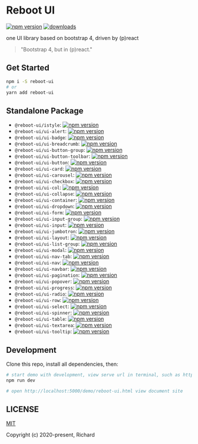 # Reboot UI

[![npm version](https://img.shields.io/npm/v/reboot-ui.svg)](https://www.npmjs.org/package/reboot-ui)
[![downloads](https://img.shields.io/npm/dm/reboot-ui.svg)](https://www.npmjs.org/package/reboot-ui)

one UI library based on bootstrap 4, driven by (p)react

> "Bootstrap 4, but in (p)react."

## Get Started

```bash
npm i -S reboot-ui
# or
yarn add reboot-ui
```

## Standalone Package

- `@reboot-ui/istyle`: [![npm version](https://img.shields.io/npm/v/@reboot-ui/istyle.svg)](https://www.npmjs.org/package/@reboot-ui/istyle)
- `@reboot-ui/ui-alert`: [![npm version](https://img.shields.io/npm/v/@reboot-ui/ui-alert.svg)](https://www.npmjs.org/package/@reboot-ui/ui-alert)
- `@reboot-ui/ui-badge`: [![npm version](https://img.shields.io/npm/v/@reboot-ui/ui-badge.svg)](https://www.npmjs.org/package/@reboot-ui/ui-badge)
- `@reboot-ui/ui-breadcrumb`: [![npm version](https://img.shields.io/npm/v/@reboot-ui/ui-breadcrumb.svg)](https://www.npmjs.org/package/@reboot-ui/ui-breadcrumb)
- `@reboot-ui/ui-button-group`: [![npm version](https://img.shields.io/npm/v/@reboot-ui/ui-button-group.svg)](https://www.npmjs.org/package/@reboot-ui/ui-button-group)
- `@reboot-ui/ui-button-toolbar`: [![npm version](https://img.shields.io/npm/v/@reboot-ui/ui-button-toolbar.svg)](https://www.npmjs.org/package/@reboot-ui/ui-button-toolbar)
- `@reboot-ui/ui-button`: [![npm version](https://img.shields.io/npm/v/@reboot-ui/ui-button.svg)](https://www.npmjs.org/package/@reboot-ui/ui-button)
- `@reboot-ui/ui-card`: [![npm version](https://img.shields.io/npm/v/@reboot-ui/ui-card.svg)](https://www.npmjs.org/package/@reboot-ui/ui-card)
- `@reboot-ui/ui-carousel`: [![npm version](https://img.shields.io/npm/v/@reboot-ui/ui-carousel.svg)](https://www.npmjs.org/package/@reboot-ui/ui-carousel)
- `@reboot-ui/ui-checkbox`: [![npm version](https://img.shields.io/npm/v/@reboot-ui/ui-checkbox.svg)](https://www.npmjs.org/package/@reboot-ui/ui-checkbox)
- `@reboot-ui/ui-col`: [![npm version](https://img.shields.io/npm/v/@reboot-ui/ui-col.svg)](https://www.npmjs.org/package/@reboot-ui/ui-col)
- `@reboot-ui/ui-collapse`: [![npm version](https://img.shields.io/npm/v/@reboot-ui/ui-collapse.svg)](https://www.npmjs.org/package/@reboot-ui/ui-collapse)
- `@reboot-ui/ui-container`: [![npm version](https://img.shields.io/npm/v/@reboot-ui/ui-container.svg)](https://www.npmjs.org/package/@reboot-ui/ui-container)
- `@reboot-ui/ui-dropdown`: [![npm version](https://img.shields.io/npm/v/@reboot-ui/ui-dropdown.svg)](https://www.npmjs.org/package/@reboot-ui/ui-dropdown)
- `@reboot-ui/ui-form`: [![npm version](https://img.shields.io/npm/v/@reboot-ui/ui-form.svg)](https://www.npmjs.org/package/@reboot-ui/ui-form)
- `@reboot-ui/ui-input-group`: [![npm version](https://img.shields.io/npm/v/@reboot-ui/ui-input-group.svg)](https://www.npmjs.org/package/@reboot-ui/ui-input-group)
- `@reboot-ui/ui-input`: [![npm version](https://img.shields.io/npm/v/@reboot-ui/ui-input.svg)](https://www.npmjs.org/package/@reboot-ui/ui-input)
- `@reboot-ui/ui-jumbotron`: [![npm version](https://img.shields.io/npm/v/@reboot-ui/ui-jumbotron.svg)](https://www.npmjs.org/package/@reboot-ui/ui-jumbotron)
- `@reboot-ui/ui-layout`: [![npm version](https://img.shields.io/npm/v/@reboot-ui/ui-layout.svg)](https://www.npmjs.org/package/@reboot-ui/ui-layout)
- `@reboot-ui/ui-list-group`: [![npm version](https://img.shields.io/npm/v/@reboot-ui/ui-list-group.svg)](https://www.npmjs.org/package/@reboot-ui/ui-list-group)
- `@reboot-ui/ui-modal`: [![npm version](https://img.shields.io/npm/v/@reboot-ui/ui-modal.svg)](https://www.npmjs.org/package/@reboot-ui/ui-modal)
- `@reboot-ui/ui-nav-tab`: [![npm version](https://img.shields.io/npm/v/@reboot-ui/ui-nav-tab.svg)](https://www.npmjs.org/package/@reboot-ui/ui-nav-tab)
- `@reboot-ui/ui-nav`: [![npm version](https://img.shields.io/npm/v/@reboot-ui/ui-nav.svg)](https://www.npmjs.org/package/@reboot-ui/ui-nav)
- `@reboot-ui/ui-navbar`: [![npm version](https://img.shields.io/npm/v/@reboot-ui/ui-navbar.svg)](https://www.npmjs.org/package/@reboot-ui/ui-navbar)
- `@reboot-ui/ui-pagination`: [![npm version](https://img.shields.io/npm/v/@reboot-ui/ui-pagination.svg)](https://www.npmjs.org/package/@reboot-ui/ui-pagination)
- `@reboot-ui/ui-popover`: [![npm version](https://img.shields.io/npm/v/@reboot-ui/ui-popover.svg)](https://www.npmjs.org/package/@reboot-ui/ui-popover)
- `@reboot-ui/ui-progress`: [![npm version](https://img.shields.io/npm/v/@reboot-ui/ui-progress.svg)](https://www.npmjs.org/package/@reboot-ui/ui-progress)
- `@reboot-ui/ui-radio`: [![npm version](https://img.shields.io/npm/v/@reboot-ui/ui-radio.svg)](https://www.npmjs.org/package/@reboot-ui/ui-radio)
- `@reboot-ui/ui-row`: [![npm version](https://img.shields.io/npm/v/@reboot-ui/ui-row.svg)](https://www.npmjs.org/package/@reboot-ui/ui-row)
- `@reboot-ui/ui-select`: [![npm version](https://img.shields.io/npm/v/@reboot-ui/ui-select.svg)](https://www.npmjs.org/package/@reboot-ui/ui-select)
- `@reboot-ui/ui-spinner`: [![npm version](https://img.shields.io/npm/v/@reboot-ui/ui-spinner.svg)](https://www.npmjs.org/package/@reboot-ui/ui-spinner)
- `@reboot-ui/ui-table`: [![npm version](https://img.shields.io/npm/v/@reboot-ui/ui-table.svg)](https://www.npmjs.org/package/@reboot-ui/ui-table)
- `@reboot-ui/ui-textarea`: [![npm version](https://img.shields.io/npm/v/@reboot-ui/ui-textarea.svg)](https://www.npmjs.org/package/@reboot-ui/ui-textarea)
- `@reboot-ui/ui-tooltip`: [![npm version](https://img.shields.io/npm/v/@reboot-ui/ui-tooltip.svg)](https://www.npmjs.org/package/@reboot-ui/ui-tooltip)

## Development

Clone this repo, install all dependencies, then:

```bash
# start demo with development, view serve url in terminal, such as http://localhost:5000
npm run dev

# open http://localhost:5000/demo/reboot-ui.html view document site
```

## LICENSE

[MIT](./LICENSE)

Copyright (c) 2020-present, Richard